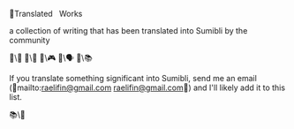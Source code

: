 📛Translated
&nbsp; Works

a collection of writing
that has been translated
into Sumibli by the community

🔗\📖
🔗\🌳
🔗\🎮
🔗\🗣️
🔗\📚

If you translate something significant into Sumibli, send me an email (🔗mailto:raelifin@gmail.com raelifin@gmail.com💬) and I'll likely add it to this list.

📚\💬
